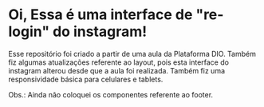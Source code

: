 # Oi, Essa é uma interface de "re-login" do instagram!

Esse repositório foi criado a partir de uma aula da Plataforma DIO.
Também fiz algumas atualizações referente ao layout, pois esta interface do instagram alterou desde que a aula foi realizada. Também fiz uma responsividade básica para celulares e tablets.

Obs.: Ainda não coloquei os componentes referente ao footer.